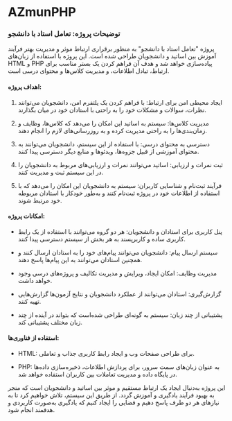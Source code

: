 # AZmunPHP
### توضیحات پروژه: تعامل استاد با دانشجو

پروژه "تعامل استاد با دانشجو" به منظور برقراری ارتباط موثر و مدیریت بهتر فرآیند آموزش بین اساتید و دانشجویان طراحی شده است. این پروژه با استفاده از زبان‌های HTML و PHP پیاده‌سازی خواهد شد و هدف آن فراهم کردن یک بستر مناسب برای ارتباط، تبادل اطلاعات، و مدیریت کلاس‌ها و محتوای درسی است.

#### اهداف پروژه:
1. ایجاد محیطی امن برای ارتباط: با فراهم کردن یک پلتفرم امن، دانشجویان می‌توانند نظرات، سوالات و مشکلات خود را به راحتی با استادان خود در میان بگذارند.
  
2. مدیریت کلاس‌ها: سیستم به اساتید این امکان را می‌دهد که کلاس‌ها، وظایف و زمان‌بندی‌ها را به راحتی مدیریت کرده و به روزرسانی‌های لازم را انجام دهند.

3. دسترسی به محتوای درسی: با استفاده از این سیستم، دانشجویان می‌توانند به محتوای آموزشی از قبیل جزوه‌ها، ویدئوها و منابع دیگر دسترسی پیدا کنند.

4. ثبت نمرات و ارزیابی: اساتید می‌توانند نمرات و ارزیابی‌های مربوط به دانشجویان را در این سیستم ثبت و مدیریت کنند.

5. فرآیند ثبت‌نام و شناسایی کاربران: سیستم به دانشجویان این امکان را می‌دهد که با استفاده از اطلاعات خود در پروژه ثبت‌نام کنند و به‌طور خودکار با استادان مربوطه‌ خود مرتبط شوند.

#### امکانات پروژه:
- پنل کاربری برای استادان و دانشجویان: هر دو گروه می‌توانند با استفاده از یک رابط کاربری ساده و کاربرپسند به هر بخش از سیستم دسترسی پیدا کنند.
  
- سیستم ارسال پیام: دانشجویان می‌توانند پیام‌های خود را به استادان ارسال کنند و همچنین استادان می‌توانند به این پیام‌ها پاسخ دهند.

- مدیریت وظایف: امکان ایجاد، ویرایش و مدیریت تکالیف و پروژه‌های درسی وجود خواهد داشت.

- گزارش‌گیری: استادان می‌توانند از عملکرد دانشجویان و نتایج آزمون‌ها گزارش‌هایی تهیه کنند.

- پشتیبانی از چند زبان: سیستم به گونه‌ای طراحی شده‌است که بتواند در آینده از چند زبان مختلف پشتیبانی کند.

#### استفاده از فناوری‌ها:
- HTML: برای طراحی صفحات وب و ایجاد رابط کاربری جذاب و تعاملی.
  
- PHP: به عنوان زبان‌های سمت سرور، برای پردازش اطلاعات، ذخیره‌سازی داده‌ها در پایگاه داده و مدیریت تعاملات بین کاربران استفاده خواهد شد.

این پروژه به‌دنبال ایجاد یک ارتباط مستقیم و موثر بین اساتید و دانشجویان است که منجر به بهبود فرآیند یادگیری و آموزش گردد. از طریق این سیستم، تلاش خواهیم کرد تا به نیازهای هر دو طرف پاسخ دهیم و فضایی را ایجاد کنیم که یادگیری به‌صورت کاربردی و هدفمند انجام شود.

